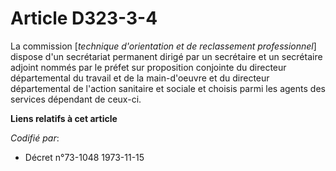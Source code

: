 # Article D323-3-4

La commission [*technique d'orientation et de reclassement professionnel*] dispose d'un secrétariat permanent dirigé par un
secrétaire et un secrétaire adjoint nommés par le préfet sur proposition conjointe du directeur départemental du travail et
de la main-d'oeuvre et du directeur départemental de l'action sanitaire et sociale et choisis parmi les agents des services
dépendant de ceux-ci.

**Liens relatifs à cet article**

_Codifié par_:

  - Décret n°73-1048 1973-11-15
